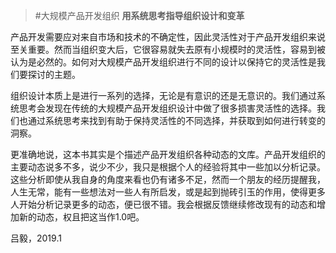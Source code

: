 >#大规模产品开发组织
**用系统思考指导组织设计和变革**
>

产品开发需要应对来自市场和技术的不确定性，因此灵活性对于产品开发组织来说至关重要。然而当组织变大后，它很容易就失去原有小规模时的灵活性，容易到被认为是必然的。如何对大规模产品开发组织进行不同的设计以保持它的灵活性是我们要探讨的主题。

组织设计本质上是进行一系列的选择，无论是有意识的还是无意识的。我们通过系统思考会发现在传统的大规模产品开发组织设计中做了很多损害灵活性的选择。我们也通过系统思考来找到有助于保持灵活性的不同选择，并获取到如何进行转变的洞察。

更准确地说，这本书其实是个描述产品开发组织各种动态的文库。产品开发组织的主要动态说多不多，说少不少，我只是根据个人的经验将其中一些加以分析记录。这些分析即使从我自身的角度来看也仍有诸多不足，然而一个朋友的经历提醒我，人生无常，能有一些想法对一些人有所启发，或是起到抛砖引玉的作用，使得更多人开始分析记录更多的动态，便已很不错。我会根据反馈继续修改现有的动态和增加新的动态，权且把这当作1.0吧。

吕毅，2019.1